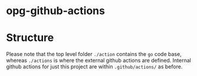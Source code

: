 # opg-github-actions


# Structure

Please note that the top level folder `./action` contains the `go` code base, whereas `./actions` is where the external github actions are defined. Internal github actions for just this project are within `.github/actions/` as before.
